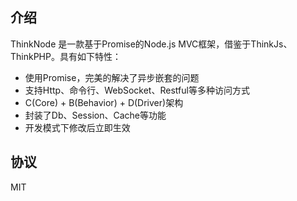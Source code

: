 
## 介绍

ThinkNode 是一款基于Promise的Node.js MVC框架，借鉴于ThinkJs、ThinkPHP。具有如下特性：

* 使用Promise，完美的解决了异步嵌套的问题
* 支持Http、命令行、WebSocket、Restful等多种访问方式
* C(Core) + B(Behavior) + D(Driver)架构
* 封装了Db、Session、Cache等功能
* 开发模式下修改后立即生效

## 协议

MIT
